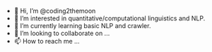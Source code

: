 - 👋 Hi, I’m @coding2themoon
- 👀 I’m interested in quantitative/computational linguistics and NLP.
- 🌱 I’m currently learning basic NLP and crawler.
- 💞️ I’m looking to collaborate on ...
- 📫 How to reach me ... 

<!---
coding2themoon/coding2themoon is a ✨ special ✨ repository because its `README.md` (this file) appears on your GitHub profile.
You can click the Preview link to take a look at your changes.
--->
